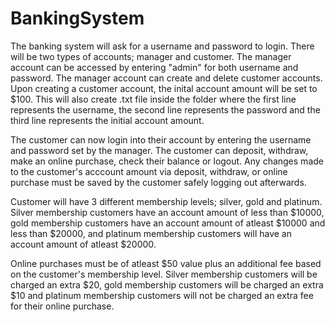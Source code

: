 # BankingSystem

The banking system will ask for a username and password to login. There will be two types of accounts; manager and customer. The manager account can be accessed by entering "admin" for both username and password. The manager account can create and delete customer accounts. Upon creating a customer account, the inital account amount will be set to $100. This will also create .txt file inside the folder where the first line represents the username, the second line represents the password and the third line represents the initial account amount. 

The customer can now login into their account by entering the username and password set by the manager. The customer can deposit, withdraw, make an online purchase, check their balance or logout. Any changes made to the customer's acccount amount via deposit, withdraw, or online purchase must be saved by the customer safely logging out afterwards. 

Customer will have 3 different membership levels; silver, gold and platinum. Silver membership customers have an account amount of less than $10000, gold membership customers have an account amount of atleast $10000 and less than $20000, and platinum membership customers will have an account amount of atleast $20000. 

Online purchases must be of atleast $50 value plus an additional fee based on the customer's membership level. Silver membership customers will be charged an extra $20, gold membership customers will be charged an extra $10 and platinum membership customers will not be charged an extra fee for their online purchase. 

